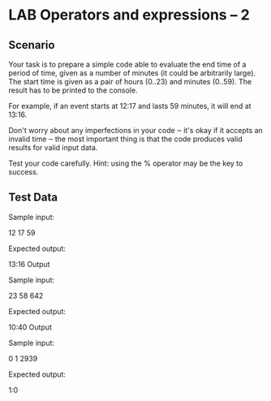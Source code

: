# LAB   Operators and expressions – 2
## Scenario

Your task is to prepare a simple code able to evaluate the end time of a period of time, given as a number of minutes (it could be arbitrarily large). The start time is given as a pair of hours (0..23) and minutes (0..59). The result has to be printed to the console.

For example, if an event starts at 12:17 and lasts 59 minutes, it will end at 13:16.

Don't worry about any imperfections in your code ‒ it's okay if it accepts an invalid time ‒ the most important thing is that the code produces valid results for valid input data.

Test your code carefully. Hint: using the % operator may be the key to success.

## Test Data

Sample input:

12
17
59

Expected output:

13:16
Output

Sample input:

23
58
642

Expected output:

10:40
Output

Sample input:

0
1
2939

Expected output:

1:0
